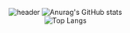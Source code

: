 <div align=center>
  
![header](https://capsule-render.vercel.app/api?type=rounded&color=auto&height=180&section=header&text=Backend%20Developer%20HanEum&fontSize=40)
![Anurag's GitHub stats](https://github-readme-stats.vercel.app/api?username=LeeHanEum&count_private=true&show_icons=true)
<br>
![Top Langs](https://github-readme-stats.vercel.app/api/top-langs/?username=LeeHanEum&layout=compact)
</div>

